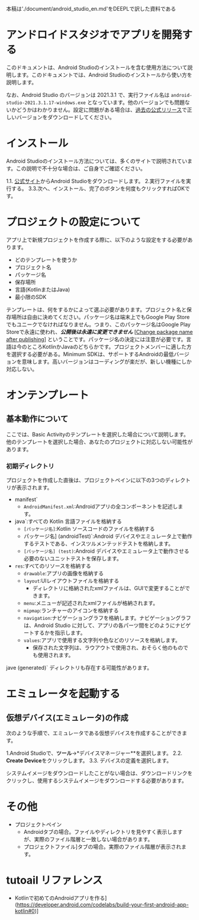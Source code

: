 本稿は'./document/android_studio_en.md'をDEEPLで訳した資料である

# アンドロイドスタジオでアプリを開発する
このドキュメントは、Android Studioのインストールを含む使用方法について説明します。このドキュメントでは、Android Studioのインストールから使い方を説明します。

なお、Android Studio のバージョンは 2021.3.1 で、実行ファイル名は `android-studio-2021.3.1.17-windows.exe` となっています。他のバージョンでも問題ないかどうかはわかりません。設定に問題がある場合は、[過去の公式リリース](https://developer.android.com/studio/releases/past-releases)で正しいバージョンをダウンロードしてください。

# インストール
Android Studioのインストール方法については、多くのサイトで説明されています。この説明で不十分な場合は、ご自身でご確認ください。

1.1. [公式サイト](https://developer.android.com/studio/)からAndroid Studioをダウンロードします。
2.実行ファイルを実行する。
3.3.次へ、インストール、完了のボタンを何度もクリックすればOKです。

# プロジェクトの設定について
アプリ上で新規プロジェクトを作成する際に、以下のような設定をする必要があります。

- どのテンプレートを使うか
- プロジェクト名
- パッケージ名
- 保存場所
- 言語(KotlinまたはJava)
- 最小限のSDK

テンプレートは、何をするかによって選ぶ必要があります。プロジェクト名と保存場所は自由に決めてください。パッケージ名は端末上でもGoogle Play Storeでもユニークでなければなりません。つまり、このパッケージ名はGoogle Play Storeで永遠に使われ、***公開後は永遠に変更できません*** [[Change package name after publishing](https://stackoverflow.com/questions/33996010/change-package-name-after-publishing)] ということです。パッケージ名の決定には注意が必要です。言語は今のところKotlinかJavaのどちらかです。プロジェクトメンバーに適した方を選択する必要がある。Minimum SDKは、サポートするAndroidの最低バージョンを意味します。高いバージョンはコーディングが楽だが、新しい機種にしか対応しない。

# オンテンプレート
## 基本動作について
ここでは、Basic Activityのテンプレートを選択した場合について説明します。他のテンプレートを選択した場合、あなたのプロジェクトに対応しない可能性があります。

### 初期ディレクトリ
プロジェクトを作成した直後は、プロジェクトペインに以下の3つのディレクトリが表示されます。

- manifest`
    - `AndroidManifest.xml`:Androidアプリの全コンポーネントを記述します。
- java`:すべての Kotlin 言語ファイルを格納する
    - `[パッケージ名]`:Kotlin ソースコードのファイルを格納する
    - パッケージ名] (androidTest)`:Android デバイスやエミュレータ上で動作するテストである、インスツルメンテッドテストを格納します。
    - `[パッケージ名] (test)`:Android デバイスやエミュレータ上で動作させる必要のないユニットテストを保存します。
- `res`:すべてのリソースを格納する
    - `drawable`:アプリの画像を格納する
    - `layout`:UIレイアウトファイルを格納する
        - ディレクトリに格納されたxmlファイルは、GUIで変更することができます。
    - `menu`:メニューが記述されたxmlファイルが格納されます。
    - `mipmap`:ランチャーのアイコンを格納する
    - `navigation`:ナビゲーショングラフを格納します。ナビゲーショングラフは、Android Studio に対して、アプリの各パーツ間をどのようにナビゲートするかを指示します。
    - `values`:アプリで使用する文字列や色などのリソースを格納します。
        - 保存された文字列は、ラウアウトで使用され、おそらく他のものでも使用されます。

jave (generated)` ディレクトリも存在する可能性があります。

# エミュレータを起動する
## 仮想デバイス(エミュレータ)の作成
次のような手順で、エミュレータである仮想デバイスを作成することができます。

1.Android Studioで、**ツール**→*デバイスマネージャー**を選択します。
2.2. **Create Device**をクリックします。
3.3. デバイスの定義を選択します。

システムイメージをダウンロードしたことがない場合は、ダウンロードリンクをクリックし、使用するシステムイメージをダウンロードする必要があります。


# その他
- プロジェクトペイン
    - Androidタブの場合。ファイルやディレクトリを見やすく表示しますが、実際のファイル階層と一致しない場合があります。
    - プロジェクトファイル]タブの場合。実際のファイル階層が表示されます。


# tutoail リファレンス
- Kotlinで初めてのAndroidアプリを作る](https://developer.android.com/codelabs/build-your-first-android-app-kotlin#0)]
